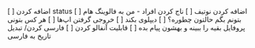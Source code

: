 [ ] اضافه کردن status
[ ] اضافه کردن نوتیف
[ ] ناج کردن افراد - من به فالوینگ هام بتونم بگم حالتون چطوره؟
[ ] دیپلوی بکند
[ ] خروجی گرفتن اپ‌ها
[ ] هر کس بتونی پروفایل بقیه را ببینه و بهشون پیام بده
[ ] قابلیت آنفالو کردن
[ ] فارسی کردن/ تبدیل تاریخ به فارسی